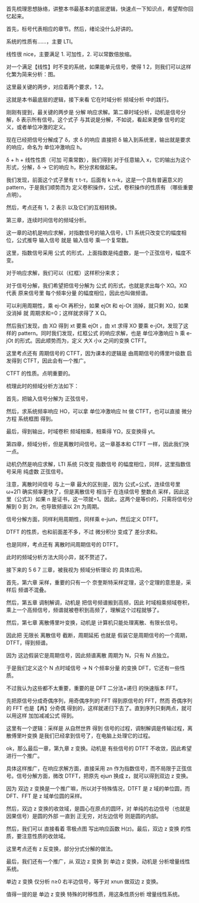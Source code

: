 首先梳理思想脉络，讲整本书最基本的底层逻辑，快速点一下知识点，希望帮你回忆起来。



首先，标号代表相应的章节。然后，绪论没什么好讲的。

系统的性质有……，主要 LTI。

线性很 nice，主要满足 1. 可加性，2. 可以常数倍放缩。

对一个满足【线性】时不变的系统，如果能单元信号，使得 1 2，则我们可以这样 化繁为简来分析：图。

这里最关键的两步，对应着两个要求，1 2。

这就是本书最底层的逻辑，接下来看 它在时域分析 频域分析 中的践行。



刚刚有提到，最关键的两步是 分解 响应求解。第二章时域分析，动机是信号分解，δ 表示所有信号。这个式子 与其说是分解，不如说，看起来更像 信号的定义，或者单位冲激的定义。

现在已经把信号分解成了 δ，求 δ 的响应 直接把 δ 输入到系统里，输出就是要求的响应，命名为 单位冲激响应 h。

δ + h + 线性性质（可加 可乘常数），我们得到 对于任意输入 x，它的输出为这个形式，分解，δ → 它的响应 h，积分求和做起来。

我们发现，前面这个式子里有 τ t-τ，后面有 k n-k，这是一个具有普遍意义的 pattern，于是我们顺势而为 定义卷积操作，公式，卷积操作的性质有 （哪些重要 点明）。

然后，考点还有 1，2 表示 以及它们的互相转换。



第三章，连续时间信号的频域分析。

这一章的动机是响应求解，对指数信号的输入信号，LTI 系统只改变它的幅度相位，公式推导 输入信号 就是 输入信号 乘一个复常数。

这里，指数信号采用 公式 的形式，上面指数是纯虚数，是一个正弦信号，幅度不变。

对于响应求解，我们可以（红框）这样积分来求；

对于信号分解，我们希望把信号分解为 公式 的形式，也就是求出每个 XΩ。XΩ 代表 原来信号里 每个频率分量 的幅度相位，因此也叫做频谱。

可以利用周期性，乘 ej-Ot 再积分，如果 ejOt 和 ej-Ot 消掉，就只剩 XΩ，如果没消掉 就 周期求和=0；这样就求得了 X Ω。

然后我们发现，由 XΩ 得到 xt 要乘  ejOt ，由 xt 求得 XO 要乘 e-jOt，发现了这样的 pattern。同时我们发现，红框公式 的响应求解，也是 单位冲激响应 h 乘 e-jOt 的形式。因此顺势而为，定义 大X 小x 之间的变换 CTFT。

这里考点还有 周期信号的 CTFT，因为课本的逻辑是 由周期信号的傅里叶级数 启发得到 CTFT，因此会有一个推广。

CTFT 的性质。点明重要的。

梳理此时的频域分析方法如下：

首先，把输入信号分解为 正弦信号，

然后，求系统频率响应 HO，可以拿 单位冲激响应 ht 做 CTFT，也可以直接 微分方程 系统框图 得到。

最后，得到输出，时域卷积 频域相乘，相乘得 YΩ，反变换得 yt。



第四章，频域分析，但是离散时间信号。这一章基本和 CTFT 一样，因此我们快一点。

动机仍然是响应求解，LTI 系统 只改变 指数信号 的幅度相位，同样，这里指数信号采用 纯虚数 正弦信号。

注意，离散时间信号 与上一章 最大的区别是，因为 公式=公式，连续信号里 ω+2Π 确实频率更快了，但是离散信号 相当于 在连续信号 整数点 采样，因此这里（公式3）如果 n 是证书，这一项就=1。因此，这两个是等价的，只需将信号分解到 0 到 2π，也导致频谱以 2π 为周期。

信号分解方面，同样利用周期性，同样乘 e-jωn，然后定义 DTFT。

DTFT 的性质，也和前面差不多，不过 微分积分 变成了 差分求和。

也是同样，考点还有 离散时间周期信号的 DTFT。

此时的频域分析方法大同小异，就不赘述了。



接下来的 5 6 7 三章，被我视为 频域分析理论 的 具体应用。

首先，第六章 采样，重要的只有一个 奈奎斯特采样定理，这个定理的意思是，采样后 频谱不混叠。

然后，第五章 调制解调，动机是 把信号频谱搬到高频，因此 时域相乘频域卷积，乘上一个高频信号，频谱就被卷积到高频了，理解这个过程就够了。

然后，第七章 离散傅里叶变换，动机是 计算机只能处理离散、有限长信号。

因此把 无限长 离散信号 截断，周期延拓 也就是 假装它是周期信号的一个周期，DTFT，得到频谱。

因为 这边假装它是周期信号，因此频谱离散 周期为 N，只有 N 点独立。

于是我们定义这个 N 点时域信号 → N 个频率分量 的变换 DFT，它还有一些性质。

不过我认为这些都不太重要，重要的是 DFT 二分法+递归 的快速版本 FFT。

先把原信号分成奇偶序列，用奇偶序列的 FFT 得到原信号的 FFT，然而 奇偶序列的 FFT 也是【再】分奇偶 得到的，这样就递归下去了。直到序列只剩两点，就可以用这样 加加减减公式 得到。

这里有一个逻辑：采样是 从自然世界 得到 信号的过程，调制解调是传输过程，离散傅里叶变换 是我们已经拿到信号了，在电脑上处理它的过程。



ok，那么最后一章，第九章 z 变换。动机是 有些信号的 DTFT 不收敛，因此希望进行一个推广。

具体这样推广，在响应求解方面，直接采用 zn 作为指数信号，而不局限于正弦信号。信号分解方面，微改 DTFT，把原先 ejωn 换成 z，就可以得到双边 z 变换。

因为 双边 z 变换是一个推广嘛，所以对于特殊情况，DTFT 是 z 域的单位圆，而 DFT、FFT 是 z 域单位圆的采样。

然后，双边 z 变换的收敛域，是圆心在原点的圆环，对 单纯的右边信号（也就是因果信号）是圆的外部 一直到 正无穷，对左边信号 则是圆的内部。

然后，我们可以 直接看着 零极点图 写出响应函数 H(z)。最后，双边 z 变换 的性质，要注意性质的收敛域。

这里考点还有 z 反变换，部分分式分解的做法。

最后，我们还有一个推广，从 双边 z 变换 到 单边 z 变换，动机是 分析增量线性系统。

单边 z 变换 仅分析 n≥0 右半边信号，等于对 xnun 做双边 z 变换。

值得一提的是 单边 z 变换 特殊的时移性质，用这条性质分析 增量线性系统。




